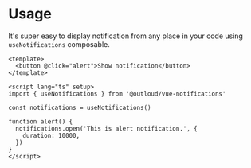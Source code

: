 # Usage

It's super easy to display notification from any place in your code using `useNotifications` composable.

```vue
<template>
  <button @click="alert">Show notification</button>
</template>

<script lang="ts" setup>
import { useNotifications } from '@outloud/vue-notifications'

const notifications = useNotifications()

function alert() {
  notifications.open('This is alert notification.', {
    duration: 10000,
  })
}
</script>
```
